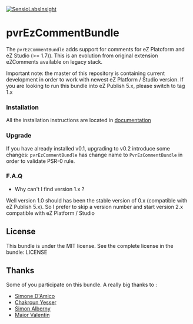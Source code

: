 [![SensioLabsInsight](https://insight.sensiolabs.com/projects/1b60d35e-e192-44ff-a5cc-1e529c1217d0/big.png)](https://insight.sensiolabs.com/projects/1b60d35e-e192-44ff-a5cc-1e529c1217d0)

# pvrEzCommentBundle

The ```pvrEzCommentBundle``` adds support for comments for eZ Platoform and eZ Studio (>= 1.7)). This is an evolution from original extension
eZComments available on legacy stack.

Important note: the master of this repository is containing current development in order to work with newest eZ Platform / Studio version.
If you are looking to run this bundle into eZ Publish 5.x, please switch to tag 1.x


### Installation

All the installation instructions are located in [documentation](Resources/doc/index.md)

### Upgrade

If you have already installed v0.1, upgrading to v0.2 introduce some changes: ```pvrEzCommentBundle``` has change name to
```PvrEzCommentBundle``` in order to validate PSR-0 rule.

### F.A.Q

- Why can't I find version 1.x ?

Well version 1.0 should has been the stable version of 0.x (compatible with eZ Publish 5.x). So I prefer to skip a version number and start version 2.x compatible with eZ Platform / Studio

## License

This bundle is under the MIT license. See the complete license in the bundle: LICENSE

## Thanks

Some of you participate on this bundle. A really big thanks to :
- [Simone D'Amico](https://github.com/dymissy)
- [Chakroun Yesser](https://github.com/ychakroun)
- [Simon Alberny](https://github.com/Simounet)
- [Maior Valentin](https://github.com/maior-valentin)